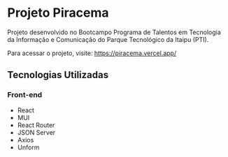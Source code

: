 # Projeto Piracema

Projeto desenvolvido no Bootcampo Programa de Talentos em Tecnologia da Informação e Comunicação do Parque Tecnológico da Itaipu (PTI).

Para acessar o projeto, visite: https://piracema.vercel.app/

## Tecnologias Utilizadas

### Front-end

- React
- MUI
- React Router
- JSON Server
- Axios
- Unform
